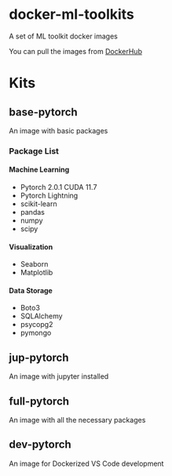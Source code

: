 # docker-ml-toolkits
A set of ML toolkit docker images

You can pull the images from [DockerHub](https://hub.docker.com/repository/docker/ilbumi/python-toolkit)

# Kits
## base-pytorch
An image with basic packages

### Package List

#### Machine Learning

- Pytorch 2.0.1 CUDA 11.7
- Pytorch Lightning
- scikit-learn
- pandas
- numpy
- scipy

#### Visualization

- Seaborn
- Matplotlib

#### Data Storage

- Boto3
- SQLAlchemy
- psycopg2
- pymongo

## jup-pytorch
An image with jupyter installed

## full-pytorch
An image with all the necessary packages

## dev-pytorch
An image for Dockerized VS Code development
